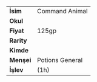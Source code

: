 |  |  |  
|---|---|  
| **İsim** | Command Animal|  
| **Okul** | |  
| **Fiyat** | 125gp|  
| **Rarity** | |  
| **Kimde** | |  
| **Menşei** | Potions General|  
| **İşlev** | (1h)|  
